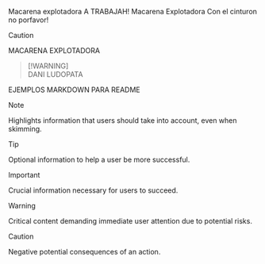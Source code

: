Macarena explotadora
A TRABAJAH!
Macarena Explotadora
Con el cinturon no porfavor!
> [!CAUTION]
> MACARENA EXPLOTADORA

>  [!WARNING]  
> DANI LUDOPATA

EJEMPLOS MARKDOWN PARA README
> [!NOTE]  
> Highlights information that users should take into account, even when skimming.

> [!TIP]
> Optional information to help a user be more successful.

> [!IMPORTANT]  
> Crucial information necessary for users to succeed.

> [!WARNING]  
> Critical content demanding immediate user attention due to potential risks.

> [!CAUTION]
> Negative potential consequences of an action.
